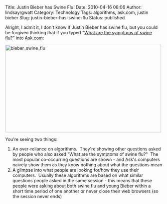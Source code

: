 Title: Justin Bieber has Swine Flu!
Date: 2010-04-16 08:06
Author: lindsayrgwatt
Category: Technology
Tags: algorithms, ask.com, justin bieber
Slug: justin-bieber-has-swine-flu
Status: published

Alright, I admit it, I don't know if Justin Bieber has swine flu, but you could be forgiven thinking that if you typed "[What are the symptoms of swine flu?](http://www.ask.com/web?q=what+are+the+symptoms+of+swine+flu&search=&qsrc=0&o=0&l=dir)" into [Ask.com](http://www.ask.com):

<img src="{static}/images/2010/04/bieber_swine_flu-500x282.jpg" title="bieber_swine_flu" class="aligncenter size-medium " width="500" height="282" />

You're seeing two things:

1.  An over-reliance on algorithms.  They're showing other questions asked by people who also asked "What are the symptoms of swine flu?"  The most popular co-occurring questions are shown - and Ask's computers naively show them as they know nothing about what the questions mean
2.  A glimpse into what people are looking for/how they use their computers.  Usually these algorithms are based on what similar questions people asked in the same session - this means that these people were asking about both swine flu and young Bieber within a short time period of one another or never close their web browsers (so the session never ends)
